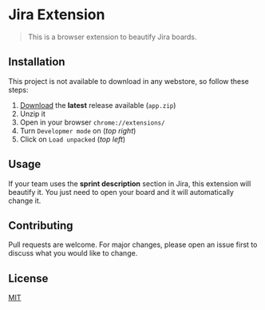 # Jira Extension

> This is a browser extension to beautify Jira boards.

## Installation

This project is not available to download in any webstore, so follow these steps:

1. [Download](https://github.com/thulioph/jira-extension/releases) the **latest** release available (`app.zip`)
2. Unzip it
3. Open in your browser `chrome://extensions/`
4. Turn `Developmer mode` on (_top right_)
5. Click on `Load unpacked` (_top left_)

## Usage

If your team uses the **sprint description** section in Jira, this extension will beautify it. You just need to open your board and it will automatically change it.

## Contributing

Pull requests are welcome. For major changes, please open an issue first
to discuss what you would like to change.

## License

[MIT](https://thulioph.mit-license.org/)
